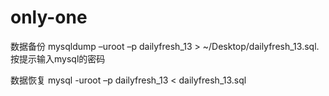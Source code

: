 # only-one

数据备份
mysqldump –uroot –p dailyfresh_13 > ~/Desktop/dailyfresh_13.sql.
按提示输入mysql的密码

数据恢复
mysql -uroot –p dailyfresh_13 < dailyfresh_13.sql
